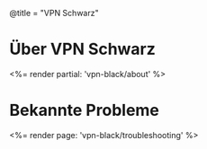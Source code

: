 @title = "VPN Schwarz"

# Über VPN Schwarz

<%= render partial: 'vpn-black/about' %>

# Bekannte Probleme

<%= render page: 'vpn-black/troubleshooting' %>
